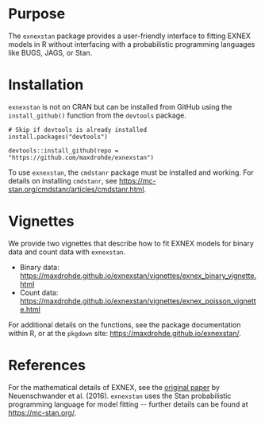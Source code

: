 # Purpose

The `exnexstan` package provides a user-friendly interface to fitting EXNEX models in R without interfacing with a probabilistic programming languages like BUGS, JAGS, or Stan.

# Installation

`exnexstan` is not on CRAN but can be installed from GitHub using the `install_github()` function from the `devtools` package.

```
# Skip if devtools is already installed
install.packages("devtools")

devtools::install_github(repo = "https://github.com/maxdrohde/exnexstan")
```

To use `exnexstan`, the `cmdstanr` package must be installed and working. For details on installing `cmdstanr`, see <https://mc-stan.org/cmdstanr/articles/cmdstanr.html>.

# Vignettes

We provide two vignettes that describe how to fit EXNEX models for binary data and count data with `exnexstan`.

- Binary data: <https://maxdrohde.github.io/exnexstan/vignettes/exnex_binary_vignette.html>
- Count data: <https://maxdrohde.github.io/exnexstan/vignettes/exnex_poisson_vignette.html>

For additional details on the functions, see the package documentation within R, or at the `pkgdown` site: <https://maxdrohde.github.io/exnexstan/>.

# References

For the mathematical details of EXNEX, see the [original paper](https://doi.org/10.1002/pst.1730) by Neuenschwander et al. (2016). `exnexstan` uses the Stan probabilistic programming language for model fitting -- further details can be found at <https://mc-stan.org/>.
